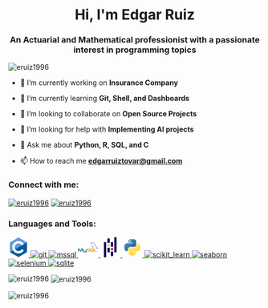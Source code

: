 <h1 align="center">Hi, I'm Edgar Ruiz</h1>
<h3 align="center">An Actuarial and Mathematical professionist with a passionate interest in programming topics</h3>

<p align="left"> <img src="https://komarev.com/ghpvc/?username=eruiz1996&label=Profile%20views&color=0e75b6&style=flat" alt="eruiz1996" /> </p>

- 🔭 I’m currently working on **Insurance Company**

- 🌱 I’m currently learning **Git, Shell, and Dashboards**

- 👯 I’m looking to collaborate on **Open Source Projects**

- 🤝 I’m looking for help with **Implementing AI projects**

- 💬 Ask me about **Python, R, SQL, and C**

- 📫 How to reach me **edgarruiztovar@gmail.com**

<h3 align="left">Connect with me:</h3>
<p align="left">
<a href="https://linkedin.com/in/eruiz1996" target="blank"><img align="center" src="https://raw.githubusercontent.com/rahuldkjain/github-profile-readme-generator/master/src/images/icons/Social/linked-in-alt.svg" alt="eruiz1996" height="30" width="40" /></a>
<a href="https://www.leetcode.com/eruiz1996" target="blank"><img align="center" src="https://raw.githubusercontent.com/rahuldkjain/github-profile-readme-generator/master/src/images/icons/Social/leet-code.svg" alt="eruiz1996" height="30" width="40" /></a>
</p>

<h3 align="left">Languages and Tools:</h3>
<p align="left"> <a href="https://www.cprogramming.com/" target="_blank" rel="noreferrer"> <img src="https://raw.githubusercontent.com/devicons/devicon/master/icons/c/c-original.svg" alt="c" width="40" height="40"/> </a> <a href="https://git-scm.com/" target="_blank" rel="noreferrer"> <img src="https://www.vectorlogo.zone/logos/git-scm/git-scm-icon.svg" alt="git" width="40" height="40"/> </a> <a href="https://www.microsoft.com/en-us/sql-server" target="_blank" rel="noreferrer"> <img src="https://www.svgrepo.com/show/303229/microsoft-sql-server-logo.svg" alt="mssql" width="40" height="40"/> </a> <a href="https://www.mysql.com/" target="_blank" rel="noreferrer"> <img src="https://raw.githubusercontent.com/devicons/devicon/master/icons/mysql/mysql-original-wordmark.svg" alt="mysql" width="40" height="40"/> </a> <a href="https://pandas.pydata.org/" target="_blank" rel="noreferrer"> <img src="https://raw.githubusercontent.com/devicons/devicon/2ae2a900d2f041da66e950e4d48052658d850630/icons/pandas/pandas-original.svg" alt="pandas" width="40" height="40"/> </a> <a href="https://www.python.org" target="_blank" rel="noreferrer"> <img src="https://raw.githubusercontent.com/devicons/devicon/master/icons/python/python-original.svg" alt="python" width="40" height="40"/> </a> <a href="https://scikit-learn.org/" target="_blank" rel="noreferrer"> <img src="https://upload.wikimedia.org/wikipedia/commons/0/05/Scikit_learn_logo_small.svg" alt="scikit_learn" width="40" height="40"/> </a> <a href="https://seaborn.pydata.org/" target="_blank" rel="noreferrer"> <img src="https://seaborn.pydata.org/_images/logo-mark-lightbg.svg" alt="seaborn" width="40" height="40"/> </a> <a href="https://www.selenium.dev" target="_blank" rel="noreferrer"> <img src="https://raw.githubusercontent.com/detain/svg-logos/780f25886640cef088af994181646db2f6b1a3f8/svg/selenium-logo.svg" alt="selenium" width="40" height="40"/> </a> <a href="https://www.sqlite.org/" target="_blank" rel="noreferrer"> <img src="https://www.vectorlogo.zone/logos/sqlite/sqlite-icon.svg" alt="sqlite" width="40" height="40"/> </a> </p>

<p><img align="left" src="https://github-readme-stats.vercel.app/api/top-langs?username=eruiz1996&show_icons=true&locale=en&layout=compact" alt="eruiz1996" /></p>

<p>&nbsp;<img align="center" src="https://github-readme-stats.vercel.app/api?username=eruiz1996&show_icons=true&locale=en" alt="eruiz1996" /></p>

<p><img align="center" src="https://github-readme-streak-stats.herokuapp.com/?user=eruiz1996&" alt="eruiz1996" /></p>
